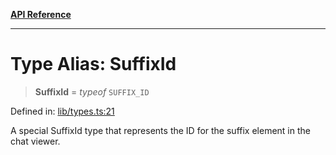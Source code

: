 [**API Reference**](../README.md)

***

# Type Alias: SuffixId

> **SuffixId** = *typeof* `SUFFIX_ID`

Defined in: [lib/types.ts:21](https://github.com/wix-incubator/chat-viewer/blob/2fbf016d3c8ddf9c67df1f283a6f305bdb2c2dc5/lib/types.ts#L21)

A special SuffixId type that represents the ID for the suffix element in the chat viewer.
